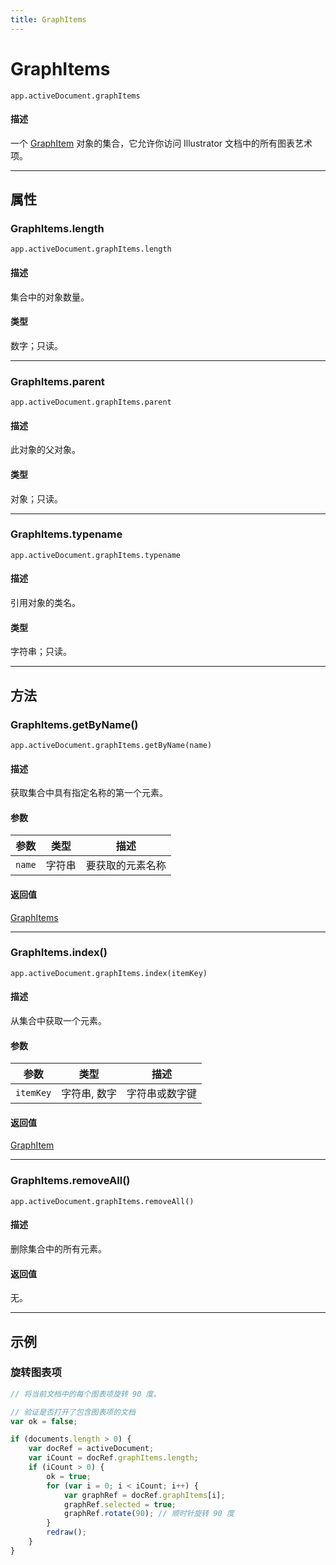 ```yaml
---
title: GraphItems
---
```

# GraphItems

`app.activeDocument.graphItems`

#### 描述

一个 [GraphItem](.././GraphItem) 对象的集合，它允许你访问 Illustrator 文档中的所有图表艺术项。

---

## 属性

### GraphItems.length

`app.activeDocument.graphItems.length`

#### 描述

集合中的对象数量。

#### 类型

数字；只读。

---

### GraphItems.parent

`app.activeDocument.graphItems.parent`

#### 描述

此对象的父对象。

#### 类型

对象；只读。

---

### GraphItems.typename

`app.activeDocument.graphItems.typename`

#### 描述

引用对象的类名。

#### 类型

字符串；只读。

---

## 方法

### GraphItems.getByName()

`app.activeDocument.graphItems.getByName(name)`

#### 描述

获取集合中具有指定名称的第一个元素。

#### 参数

| 参数     | 类型   | 描述               |
| -------- | ------ | ------------------ |
| `name`   | 字符串 | 要获取的元素名称   |

#### 返回值

[GraphItems](#graphitems)

---

### GraphItems.index()

`app.activeDocument.graphItems.index(itemKey)`

#### 描述

从集合中获取一个元素。

#### 参数

| 参数     | 类型          | 描述               |
| -------- | ------------- | ------------------ |
| `itemKey` | 字符串, 数字  | 字符串或数字键     |

#### 返回值

[GraphItem](.././GraphItem)

---

### GraphItems.removeAll()

`app.activeDocument.graphItems.removeAll()`

#### 描述

删除集合中的所有元素。

#### 返回值

无。

---

## 示例

### 旋转图表项

```javascript
// 将当前文档中的每个图表项旋转 90 度。

// 验证是否打开了包含图表项的文档
var ok = false;

if (documents.length > 0) {
    var docRef = activeDocument;
    var iCount = docRef.graphItems.length;
    if (iCount > 0) {
        ok = true;
        for (var i = 0; i < iCount; i++) {
            var graphRef = docRef.graphItems[i];
            graphRef.selected = true;
            graphRef.rotate(90); // 顺时针旋转 90 度
        }
        redraw();
    }
}
```